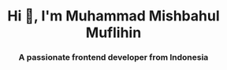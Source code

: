 <h1 align="center">Hi 👋, I'm Muhammad Mishbahul Muflihin</h1>
<h3 align="center">A passionate frontend developer from Indonesia</h3>

